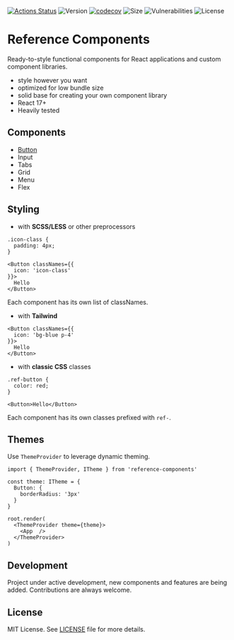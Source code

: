 [![Actions Status](https://github.com/michaljach/reference-components/workflows/Build/badge.svg)](https://github.com/michaljach/reference-components/actions)
![Version](https://img.shields.io/npm/v/reference-components)
[![codecov](https://codecov.io/github/michaljach/reference-components/branch/main/graph/badge.svg?token=G5HJXXVD08)](https://codecov.io/github/michaljach/reference-components)
![Size](https://img.shields.io/bundlephobia/min/reference-components)
![Vulnerabilities](https://img.shields.io/snyk/vulnerabilities/github/michaljach/reference-components)
![License](https://img.shields.io/github/license/michaljach/reference-components)

# Reference Components

Ready-to-style functional components for React applications and custom component libraries.

- style however you want
- optimized for low bundle size
- solid base for creating your own component library
- React 17+
- Heavily tested

## Components

- [Button](src/components/Button)
- Input
- Tabs
- Grid
- Menu
- Flex

## Styling

- with **SCSS/LESS** or other preprocessors

```
.icon-class {
  padding: 4px;
}
```

```
<Button classNames={{
  icon: 'icon-class'
}}>
  Hello
</Button>
```

Each component has its own list of classNames.

- with **Tailwind**

```
<Button classNames={{
  icon: 'bg-blue p-4'
}}>
  Hello
</Button>
```

- with **classic CSS** classes

```
.ref-button {
  color: red;
}
```

```
<Button>Hello</Button>
```

Each component has its own classes prefixed with `ref-`.

## Themes

Use `ThemeProvider` to leverage dynamic theming.

```
import { ThemeProvider, ITheme } from 'reference-components'

const theme: ITheme = {
  Button: {
    borderRadius: '3px'
  }
}

root.render(
  <ThemeProvider theme={theme}>
    <App  />
  </ThemeProvider>
)
```

## Development

Project under active development, new components and features are being added.
Contributions are always welcome.

## License

MIT License. See [LICENSE](LICENSE) file for more details.
